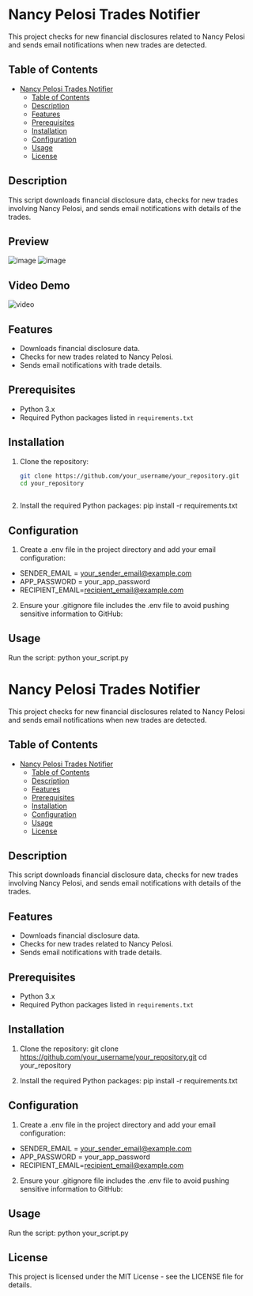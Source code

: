 # Nancy Pelosi Trades Notifier

This project checks for new financial disclosures related to Nancy Pelosi and sends email notifications when new trades are detected.

## Table of Contents

- [Nancy Pelosi Trades Notifier](#nancy-pelosi-trades-notifier)
  - [Table of Contents](#table-of-contents)
  - [Description](#description)
  - [Features](#features)
  - [Prerequisites](#prerequisites)
  - [Installation](#installation)
  - [Configuration](#configuration)
  - [Usage](#usage)
  - [License](#license)

## Description

This script downloads financial disclosure data, checks for new trades involving Nancy Pelosi, and sends email notifications with details of the trades.

## Preview
![image](https://github.com/abdkhan-git/trade-like-nancy/assets/81310252/caf9be67-0bab-4fb8-8390-b4b4539556de)
![image](https://github.com/abdkhan-git/trade-like-nancy/assets/81310252/56b9c3b7-a864-4c4f-95b2-58a395b00ed3)

## Video Demo
![video](https://youtu.be/FH6rDpEqSJc)

## Features

- Downloads financial disclosure data.
- Checks for new trades related to Nancy Pelosi.
- Sends email notifications with trade details.

## Prerequisites

- Python 3.x
- Required Python packages listed in `requirements.txt`

## Installation

1. Clone the repository:

   ```sh
   git clone https://github.com/your_username/your_repository.git
   cd your_repository
 
2. Install the required Python packages:
pip install -r requirements.txt

## Configuration
1. Create a .env file in the project directory and add your email configuration:
- SENDER_EMAIL = your_sender_email@example.com
- APP_PASSWORD = your_app_password
- RECIPIENT_EMAIL=recipient_email@example.com

2. Ensure your .gitignore file includes the .env file to avoid pushing sensitive information to GitHub:

## Usage
Run the script:
python your_script.py

# Nancy Pelosi Trades Notifier

This project checks for new financial disclosures related to Nancy Pelosi and sends email notifications when new trades are detected.

## Table of Contents

- [Nancy Pelosi Trades Notifier](#nancy-pelosi-trades-notifier)
  - [Table of Contents](#table-of-contents)
  - [Description](#description)
  - [Features](#features)
  - [Prerequisites](#prerequisites)
  - [Installation](#installation)
  - [Configuration](#configuration)
  - [Usage](#usage)
  - [License](#license)

## Description

This script downloads financial disclosure data, checks for new trades involving Nancy Pelosi, and sends email notifications with details of the trades.

## Features

- Downloads financial disclosure data.
- Checks for new trades related to Nancy Pelosi.
- Sends email notifications with trade details.

## Prerequisites

- Python 3.x
- Required Python packages listed in `requirements.txt`

## Installation

1. Clone the repository:
   git clone https://github.com/your_username/your_repository.git
   cd your_repository
 
2. Install the required Python packages:
pip install -r requirements.txt

## Configuration
1. Create a .env file in the project directory and add your email configuration:
- SENDER_EMAIL = your_sender_email@example.com
- APP_PASSWORD = your_app_password
- RECIPIENT_EMAIL=recipient_email@example.com

2. Ensure your .gitignore file includes the .env file to avoid pushing sensitive information to GitHub:

## Usage
Run the script:
python your_script.py

## License
This project is licensed under the MIT License - see the LICENSE file for details.
